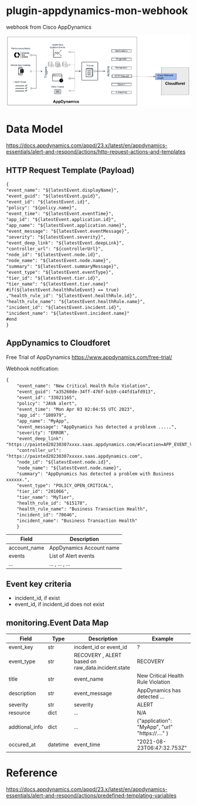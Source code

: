 # plugin-appdynamics-mon-webhook
webhook from Cisco AppDynamics

![Architecture](docs/en/appdynamics-webhook-architecture.png)

# Data Model

https://docs.appdynamics.com/appd/23.x/latest/en/appdynamics-essentials/alert-and-respond/actions/http-request-actions-and-templates

## HTTP Request Template (Payload)

~~~
{
"event_name": "${latestEvent.displayName}",
"event_guid": "${latestEvent.guid}",
"event_id": "${latestEvent.id}",
"policy": "${policy.name}",
"event_time": "${latestEvent.eventTime}",
"app_id": "${latestEvent.application.id}",
"app_name": "${latestEvent.application.name}",
"event_message": "${latestEvent.eventMessage}",
"severity": "${latestEvent.severity}",
"event_deep_link": "${latestEvent.deepLink}",
"controller_url": "${controllerUrl}",
"node_id": "${latestEvent.node.id}",
"node_name": "${latestEvent.node.name}",
"summary": "${latestEvent.summaryMessage}",
"event_type": "${latestEvent.eventType}",
"tier_id": "${latestEvent.tier.id}",
"tier_name": "${latestEvent.tier.name}"
#if(${latestEvent.healthRuleEvent} == true)
,"health_rule_id": "${latestEvent.healthRule.id}",
"health_rule_name": "${latestEvent.healthRule.name}",
"incident_id": "${latestEvent.incident.id}",
"incident_name": "${latestEvent.incident.name}"
#end
}
~~~

## AppDynamics to Cloudforet

Free Trial of AppDynamics
https://www.appdynamics.com/free-trial/


Webhook notification:

~~~
{
    "event_name": "New Critical Health Rule Violation",
    "event_guid": "a35260de-34ff-476f-bcb9-c44fd1afd913",
    "event_id": "33021165",
    "policy": "JAVA alert",
    "event_time": "Mon Apr 03 02:04:55 UTC 2023",
    "app_id": "108979",
    "app_name": "MyApp",
    "event_message": "AppDynamics has detected a problexm .....",
    "severity": "ERROR",
    "event_deep_link": "https://painted20230307xxxx.saas.appdynamics.com/#location=APP_EVENT_Vxxxx",
    "controller_url": "https://painted20230307xxxxx.saas.appdynamics.com",
    "node_id": "${latestEvent.node.id}",
    "node_name": "${latestEvent.node.name}",
    "summary": "AppDynamics has detected a problem with Business xxxxxx.",
    "event_type": "POLICY_OPEN_CRITICAL",
    "tier_id": "201066",
    "tier_name": "MyTier",
    "health_rule_id": "615178",
    "health_rule_name": "Business Transaction Health",
    "incident_id": "70646",
    "incident_name": "Business Transaction Health"
    }
~~~

| Field 	| Description |
| ---   	| ---     |
| account_name		| AppDynamics Account name |
| events       | List of Alert events      |
| ...  	| ... , ... , ...    |

## Event key criteria

* incident_id, if exist
* event_id, if incident_id does not exist

## monitoring.Event Data Map
| Field		| Type | Description	| Example	|
| ---      | ---     | ---           | ---           |
| event_key | str | incdent_id or event_id | ? |
| event_type |  str  | RECOVERY , ALERT based on raw_data.incident.state | RECOVERY	|
| title | str	| event_name	| New Critical Health Rule Violation	|
| description | str | event_message	| AppDynamics has detected ...		|
| severity | str  | severity | ALERT	|
| resource | dict | ...		| N/A	|
| addtional_info | dict | ... 	| {"application": "MyApp", "url" "https://...." } |
| occured_at | datetime | event_time | "2021-08-23T06:47:32.753Z" |

# Reference

https://docs.appdynamics.com/appd/23.x/latest/en/appdynamics-essentials/alert-and-respond/actions/predefined-templating-variables
